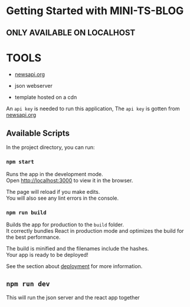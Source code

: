 # Getting Started with MINI-TS-BLOG

## ONLY AVAILABLE ON LOCALHOST

# TOOLS

- [newsapi.org](https://newsapi.org)

- json webserver

- template hosted on a cdn

An `api key` is needed to run this application, The `api key` is gotten from [newsapi.org](https://newsapi.org)

## Available Scripts

In the project directory, you can run:

### `npm start`

Runs the app in the development mode.\
Open [http://localhost:3000](http://localhost:3000) to view it in the browser.

The page will reload if you make edits.\
You will also see any lint errors in the console.

### `npm run build`

Builds the app for production to the `build` folder.\
It correctly bundles React in production mode and optimizes the build for the best performance.

The build is minified and the filenames include the hashes.\
Your app is ready to be deployed!

See the section about [deployment](https://facebook.github.io/create-react-app/docs/deployment) for more information.

## `npm run dev`

This will run the json server and the react app together
